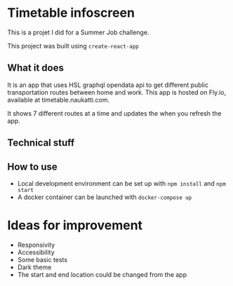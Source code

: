 # Timetable infoscreen

This is a projet I did for a Summer Job challenge.

This project was built using `create-react-app`

## What it does

It is an app that uses HSL graphql opendata api to get different public transportation routes between home and work.
This app is hosted on Fly.io, available at timetable.naukatti.com.
 
It shows 7 different routes at a time and updates the when you refresh the app.

## Technical stuff

## How to use

- Local development environment can be set up with `npm install` and `npm start`
- A docker container can be launched with `docker-compose up`

# Ideas for improvement

- Responsivity
- Accessibility
- Some basic tests
- Dark theme
- The start and end location could be changed from the app

